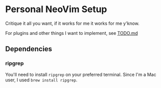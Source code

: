# Personal NeoVim Setup

Critique it all you want, if it works for me it works for me y'know.

For plugins and other things I want to implement, see [TODO.md](/TODO.md)

## Dependencies

### ripgrep

You'll need to install `ripgrep` on your preferred terminal. Since I'm a Mac user, I used `brew install ripgrep`.
